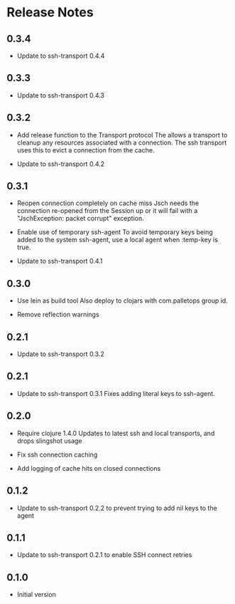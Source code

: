 # Release Notes

## 0.3.4

- Update to ssh-transport 0.4.4

## 0.3.3

- Update to ssh-transport 0.4.3

## 0.3.2

- Add release function to the Transport protocol
  The allows a transport to cleanup any resources associated with a
  connection. The ssh transport uses this to evict a connection from the
  cache.

- Update to ssh-transport 0.4.2

## 0.3.1

- Reopen connection completely on cache miss
  Jsch needs the connection re-opened from the Session up or it will fail
  with a "JschException: packet corrupt" exception.

- Enable use of temporary ssh-agent
  To avoid temporary keys being added to the system ssh-agent, use a local
  agent when :temp-key is true.

- Update to ssh-transport 0.4.1


## 0.3.0

- Use lein as build tool
  Also deploy to clojars with com.palletops group id.

- Remove reflection warnings

## 0.2.1

- Update to ssh-transport 0.3.2

## 0.2.1

- Update to ssh-transport 0.3.1
  Fixes adding literal keys to ssh-agent.

## 0.2.0

- Require clojure 1.4.0
  Updates to latest ssh and local transports, and drops slingshot usage

- Fix ssh connection caching

- Add logging of cache hits on closed connections

## 0.1.2

- Update to ssh-transport 0.2.2 to prevent trying to add nil keys to the agent

## 0.1.1

- Update to ssh-transport 0.2.1 to enable SSH connect retries


## 0.1.0

- Initial version
